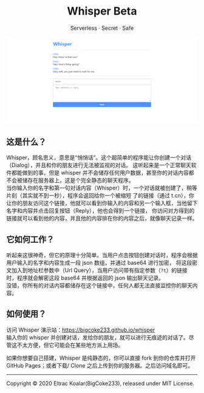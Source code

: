 <h1 align="center">Whisper Beta</h1>
<p align="center">Serverless · Secret · Safe</p>

![](./screenshot.png)

## 这是什么？

Whisper，顾名思义，意思是“悄悄话”。这个超简单的程序能让你创建一个对话（Dialog），并且和你的朋友进行无法被监视的对话。
这听起来是一个正常聊天软件都能做到的事，但是 whisper 并不会储存任何用户数据，甚至你的对话内容都不会被储存在服务器上，这是个完全静态的聊天程序。  
当你输入你的名字和第一句对话内容（Whisper）时，一个对话就被创建了，稍等片刻（其实就不到一秒），程序会返回给你一个被缩短
了的链接（通过 t.cn），你让你的朋友访问这个链接，他就可以看到你输入的内容和另一个输入框，当他留下名字和内容并点击回复按钮（Reply），他也会得到一个链接，
你访问对方得到的链接就可以看到他的内容，并且他的内容排在你的内容之后，就像聊天记录一样。

## 它如何工作？

听起来这很神奇，但它的原理十分简单。当用户点击按钮创建对话时，程序会根据用户输入的名字和内容生成一段 json 数组，并通过 base64 进行加密，
将这段密文加入到地址栏参数中（Url Query），当用户访问带有指定参数（`?t`）的链接时，程序就会解密这段 base64 并根据返回的 json 输出聊天记录。  
没错，你所有的对话内容都储存在这个链接中，任何人都无法直接监控你的聊天内容。

## 如何使用？

访问 Whisper 演示站：https://bigcoke233.github.io/whisper  
输入你的 whisper 并创建对话，发给你的朋友，就可以进行无痕迹的对话了。尽管这不太方便，但它可能会在某些地方派上用场。

如果你想要自己搭建，Whisper 是纯静态的，你可以直接 fork 到你的仓库并打开 GitHub Pages；或者下载/ Clone 之后上传到你的服务器。之后访问域名即可。

---

Copyright &copy; 2020 Eltrac Koalar(BigCoke233), released under MIT License.
